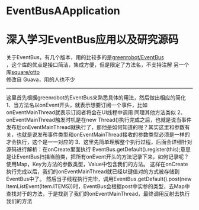 # EventBusAApplication
深入学习EventBus应用以及研究源码
==========================================
关于EventBus，有几个版本，用的比较多的是[greenrobot/EventBus](https://github.com/greenrobot/EventBus)<br />，这个库的优点是接口简洁，集成方便，但是限定了方法名，不支持注解
另一个库[square/otto](https://github.com/square/otto)<br />修改自 Guava，用的人也不少

--------------------------------------
这里首先根据greenrobot的EventBus来熟悉具体的用法，然后做出相应的简化
1、当方法名以onEvent开头，就表示想要订阅一个事件，比如onEventMainThread就表示订阅者将会在UI线程中调用
同理其他方法类似
2、onEventMainThread触发时机是在new Thread()执行完成之后，也就是说当事件发布后onEventMainThread就执行了，那他是如何知道的呢？其实这里和参数有关，也就是说发布事件类型和onEventMainThread接收的参数类型必须是一样的才会执行，这个是一一对应的
3、这里先简单理解整个执行过程，后面会详细针对源码进行解析：在onCreate里面执行	EventBus.getDefault().register(this);意思是让EventBus扫描当前类，把所有onEvent开头的方法记录下来，如何记录呢？使用Map，Key为方法的参数类型，Value中包含我们的方法。
这样在onCreate执行完成以后，我们的onEventMainThread就已经以键值对的方式被存储到EventBus中了。
然后当子线程执行完毕，调用EventBus.getDefault().post(new ItemListEvent(Item.ITEMS))时，EventBus会根据post中实参的类型，去Map中查找对于的方法，于是找到了我们的onEventMainThread，最终调用反射去执行我们的方法
